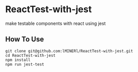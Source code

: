 # ReactTest-with-jest
make testable components with react using jest

## How To Use

```
git clone git@github.com:lMINERl/ReactTest-with-jest.git
cd ReactTest-with-jest
npm install
npm run jest-test

```